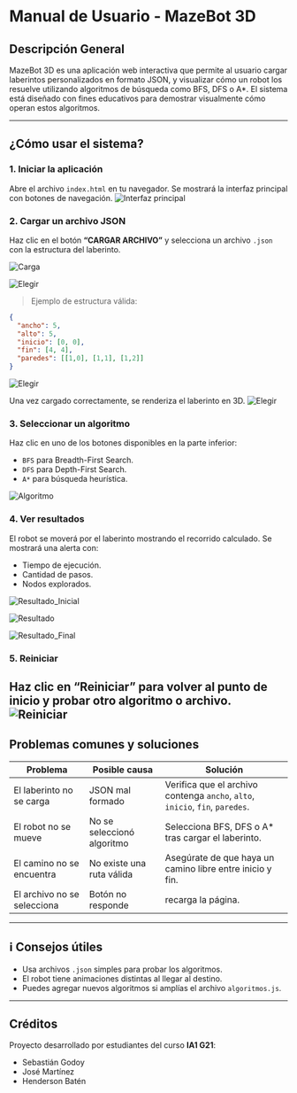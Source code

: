
# Manual de Usuario - MazeBot 3D

## Descripción General

MazeBot 3D es una aplicación web interactiva que permite al usuario cargar laberintos personalizados en formato JSON, y visualizar cómo un robot los resuelve utilizando algoritmos de búsqueda como BFS, DFS o A*. El sistema está diseñado con fines educativos para demostrar visualmente cómo operan estos algoritmos.

---

## ¿Cómo usar el sistema?

### 1. Iniciar la aplicación
Abre el archivo `index.html` en tu navegador. Se mostrará la interfaz principal con botones de navegación.
![Interfaz principal](./IF.png)

### 2. Cargar un archivo JSON
Haz clic en el botón **“CARGAR ARCHIVO”** y selecciona un archivo `.json` con la estructura del laberinto.

![Carga](./CA.png)

![Elegir](./EA.png)

>  Ejemplo de estructura válida:
```json
{
  "ancho": 5,
  "alto": 5,
  "inicio": [0, 0],
  "fin": [4, 4],
  "paredes": [[1,0], [1,1], [1,2]]
}
```

![Elegir](./E.png)



Una vez cargado correctamente, se renderiza el laberinto en 3D.
![Elegir](./R.png)



### 3. Seleccionar un algoritmo
Haz clic en uno de los botones disponibles en la parte inferior:
- `BFS` para Breadth-First Search.
- `DFS` para Depth-First Search.
- `A*` para búsqueda heurística.

![Algoritmo](./Algoritmo.png)


### 4. Ver resultados
El robot se moverá por el laberinto mostrando el recorrido calculado. Se mostrará una alerta con:
- Tiempo de ejecución.
- Cantidad de pasos.
- Nodos explorados.

![Resultado_Inicial](./rInicial.png)


![Resultado](./Resultado.png)


![Resultado_Final](./rFinal.png)



### 5. Reiniciar
Haz clic en **“Reiniciar”** para volver al punto de inicio y probar otro algoritmo o archivo.
![Reiniciar](./Reiniciar.png)
---



##  Problemas comunes y soluciones

| Problema | Posible causa | Solución |
|---------|----------------|----------|
| El laberinto no se carga | JSON mal formado | Verifica que el archivo contenga `ancho`, `alto`, `inicio`, `fin`, `paredes`. |
| El robot no se mueve | No se seleccionó algoritmo | Selecciona BFS, DFS o A* tras cargar el laberinto. |
| El camino no se encuentra | No existe una ruta válida | Asegúrate de que haya un camino libre entre inicio y fin. |
| El archivo no se selecciona | Botón no responde |  recarga la página. |

---

## ℹ Consejos útiles

- Usa archivos `.json` simples para probar los algoritmos.
- El robot tiene animaciones distintas al llegar al destino.
- Puedes agregar nuevos algoritmos si amplías el archivo `algoritmos.js`.

---

##  Créditos

Proyecto desarrollado por estudiantes del curso **IA1 G21**:

- Sebastián Godoy
- José Martínez
- Henderson Batén